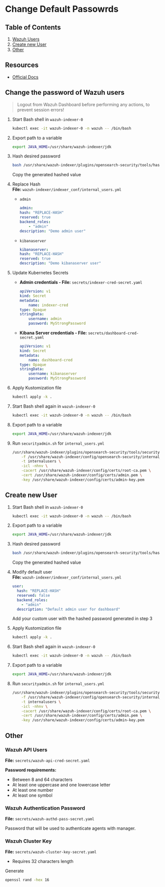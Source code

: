 
# Change Default Passowrds

## Table of Contents

1. [Wazuh Users](#change-the-password-of-wazuh-users)
2. [Create new User](#create-new-user)
3. [Other](#other)

## Resources

- [Official Docs](https://documentation.wazuh.com/current/deployment-options/deploying-with-kubernetes/kubernetes-deployment.html#change-the-password-of-wazuh-users)

## Change the password of Wazuh users

> Logout from Wazuh Dashboard before performing any actions, to prevent session errors!
1. Start Bash shell in `wazuh-indexer-0`
    ```bash
    kubectl exec -it wazuh-indexer-0 -n wazuh -- /bin/bash
    ```

2. Export path to a variable
    ```bash
    export JAVA_HOME=/usr/share/wazuh-indexer/jdk
    ````

3. Hash desired password
    ```bash
    bash /usr/share/wazuh-indexer/plugins/opensearch-security/tools/hash.sh -p "MyStrongPassword"
    ```
    Copy the generated hashed value

4. Replace Hash \
    **File:** `wazuh-indexer/indexer_conf/internal_users.yml`

    - `admin`
        ```yaml
        admin:
        hash: "REPLACE-HASH"
        reserved: true
        backend_roles:
            - "admin"
        description: "Demo admin user"
        ```

    - `kibanaserver`
        ```yaml
        kibanaserver:
        hash: "REPLACE-HASH"
        reserved: true
        description: "Demo kibanaserver user"
        ```

5. Update Kubernetes Secrets
    - **Admin credentials - File:** `secrets/indexer-cred-secret.yaml`
        ```yaml
        apiVersion: v1
        kind: Secret
        metadata:
            name: indexer-cred
        type: Opaque
        stringData:
            username: admin
            password: MyStrongPassword
        ```
    
    - **Kibana Server credentials - File:** `secrets/dashboard-cred-secret.yaml`
        ```yaml
        apiVersion: v1
        kind: Secret
        metadata:
            name: dashboard-cred
        type: Opaque
        stringData:
            username: kibanaserver
            password: MyStrongPassword
        ```

6. Apply Kustomization file
    ```bash
    kubectl apply -k .
    ```

7. Start Bash shell again in `wazuh-indexer-0`
    ```bash
    kubectl exec -it wazuh-indexer-0 -n wazuh -- /bin/bash
    ```

8. Export path to a variable
    ```bash
    export JAVA_HOME=/usr/share/wazuh-indexer/jdk
    ````

9. Run `securityadmin.sh` for `internal_users.yml`
    ```bash
    /usr/share/wazuh-indexer/plugins/opensearch-security/tools/securityadmin.sh \
        -f /usr/share/wazuh-indexer/config/opensearch-security/internal_users.yml \
        -t internalusers \
        -icl -nhnv \
        -cacert /usr/share/wazuh-indexer/config/certs/root-ca.pem \
        -cert /usr/share/wazuh-indexer/config/certs/admin.pem \
        -key /usr/share/wazuh-indexer/config/certs/admin-key.pem
    ```

## Create new User

1. Start Bash shell in `wazuh-indexer-0`
    ```bash
    kubectl exec -it wazuh-indexer-0 -n wazuh -- /bin/bash
    ```

2. Export path to a variable
    ```bash
    export JAVA_HOME=/usr/share/wazuh-indexer/jdk
    ````

3. Hash desired password
    ```bash
    bash /usr/share/wazuh-indexer/plugins/opensearch-security/tools/hash.sh -p "MyStrongPassword"
    ```
    Copy the generated hashed value

4. Modify default user \
    **File:** `wazuh-indexer/indexer_conf/internal_users.yml`
    
    ```yaml
    user:
      hash: "REPLACE-HASH"
      reserved: false
      backend_roles:
        - "admin"
      description: "Default admin user for dashboard"
    ```
    Add your custom user with the hashed password generated in step 3

5. Apply Kustomization file
    ```bash
    kubectl apply -k .
    ```

6. Start Bash shell again in `wazuh-indexer-0`
    ```bash
    kubectl exec -it wazuh-indexer-0 -n wazuh -- /bin/bash
    ```

7. Export path to a variable
    ```bash
    export JAVA_HOME=/usr/share/wazuh-indexer/jdk
    ````

8. Run `securityadmin.sh` for `internal_users.yml`
    ```bash
    /usr/share/wazuh-indexer/plugins/opensearch-security/tools/securityadmin.sh \
        -f /usr/share/wazuh-indexer/config/opensearch-security/internal_users.yml \
        -t internalusers \
        -icl -nhnv \
        -cacert /usr/share/wazuh-indexer/config/certs/root-ca.pem \
        -cert /usr/share/wazuh-indexer/config/certs/admin.pem \
        -key /usr/share/wazuh-indexer/config/certs/admin-key.pem
    ```

## Other

### Wazuh API Users

**File:** `secrets/wazuh-api-cred-secret.yaml`

**Password requirements:**
- Between 8 and 64 characters
- At least one uppercase and one lowercase letter
- At least one number
- At least one symbol

### Wazuh Authentication Password

**File:** `secrets/wazuh-authd-pass-secret.yaml`

Password that will be used to authenticate agents with manager.

### Wazuh Cluster Key

**File:** `secrets/wazuh-cluster-key-secret.yaml`

- Requires 32 characters length

Generate
```bash
openssl rand -hex 16
```